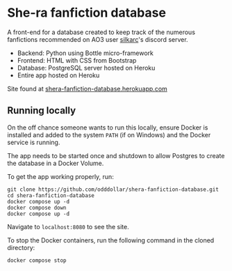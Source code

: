 # She-ra fanfiction database

A front-end for a database created to keep track of the numerous fanfictions recommended on AO3 user [silkarc](https://archiveofourown.org/users/silkarc/)'s discord server.

- Backend: Python using Bottle micro-framework
- Frontend: HTML with CSS from Bootstrap
- Database: PostgreSQL server hosted on Heroku
- Entire app hosted on Heroku

Site found at [shera-fanfiction-database.herokuapp.com](https://shera-fanfiction-database.herokuapp.com/)

## Running locally

On the off chance someone wants to run this locally, ensure Docker is installed and added to the system ```PATH``` (if on Windows) and the Docker service is running.

The app needs to be started once and shutdown to allow Postgres to create the database in a Docker Volume.

To get the app working properly, run:

```
git clone https://github.com/odddollar/shera-fanfiction-database.git
cd shera-fanfiction-database
docker compose up -d
docker compose down
docker compose up -d
```

Navigate to ```localhost:8080``` to see the site.

To stop the Docker containers, run the following command in the cloned directory:

```
docker compose stop
```